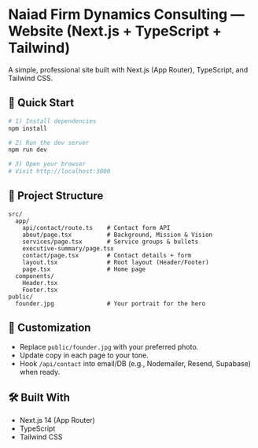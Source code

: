 # Naiad Firm Dynamics Consulting — Website (Next.js + TypeScript + Tailwind)

A simple, professional site built with Next.js (App Router), TypeScript, and Tailwind CSS.

## 🚀 Quick Start

```bash
# 1) Install dependencies
npm install

# 2) Run the dev server
npm run dev

# 3) Open your browser
# Visit http://localhost:3000
```

## 📁 Project Structure

```
src/
  app/
    api/contact/route.ts    # Contact form API
    about/page.tsx          # Background, Mission & Vision
    services/page.tsx       # Service groups & bullets
    executive-summary/page.tsx
    contact/page.tsx        # Contact details + form
    layout.tsx              # Root layout (Header/Footer)
    page.tsx                # Home page
  components/
    Header.tsx
    Footer.tsx
public/
  founder.jpg               # Your portrait for the hero
```

## 🧩 Customization

- Replace `public/founder.jpg` with your preferred photo.
- Update copy in each page to your tone.
- Hook `/api/contact` into email/DB (e.g., Nodemailer, Resend, Supabase) when ready.

## 🛠 Built With

- Next.js 14 (App Router)
- TypeScript
- Tailwind CSS
```

